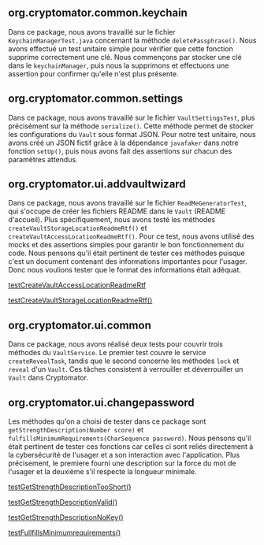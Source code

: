 ## org.cryptomator.common.keychain

Dans ce package, nous avons travaillé sur le fichier `KeychainManagerTest.java` concernant la méthode `deletePassphrase()`. Nous avons effectué un test unitaire simple pour vérifier que cette fonction supprime correctement une clé. Nous commençons par stocker une clé dans le `keychainManager`, puis nous la supprimons et effectuons une assertion pour confirmer qu'elle n'est plus présente.

## org.cryptomator.common.settings

Dans ce package, nous avons travaillé sur le fichier `VaultSettingsTest`, plus précisément sur la méthode `serialize()`. Cette méthode permet de stocker les configurations du `Vault` sous format JSON.
Pour notre test unitaire, nous avons créé un JSON fictif grâce à la dépendance `javafaker` dans notre fonction `setUp()`, puis nous avons fait des assertions sur chacun des paramètres attendus.



## org.cryptomator.ui.addvaultwizard

Dans ce package, nous avons travaillé sur le fichier `ReadMeGeneratorTest`, qui s'occupe de créer les fichiers README dans le `Vault` (README d'accueil). Plus spécifiquement, nous avons testé les méthodes `createVaultStorageLocationReadmeRtf()` et `createVaultAccessLocationReadmeRtf()`. Pour ce test, nous avons utilisé des mocks et des assertions simples pour garantir le bon fonctionnement du code.
Nous pensons qu'il était pertinent de tester ces méthodes puisque c'est un document contenant des informations importantes pour l'usager. Donc nous voulions tester que le format des informations était adéquat.

[testCreateVaultAccessLocationReadmeRtf](www.todojouterref.ca)

[testCreateVaultStorageLocationReadmeRtf()]()

## org.cryptomator.ui.common

Dans ce package, nous avons réalisé deux tests pour couvrir trois méthodes du `VaultService`. Le premier test couvre le service `createRevealTask`, tandis que le second concerne les méthodes `lock` et `reveal` d'un `Vault`. Ces tâches consistent à verrouiller et déverrouiller un `Vault` dans Cryptomator.

## org.cryptomator.ui.changepassword

Les méthodes qu'on a choisi de tester dans ce package sont `getStrengthDescription(Number score)` et `fulfillsMinimumRequirements(CharSequence password)`.
Nous pensons qu'il était pertinent de tester ces fonctions car celles ci sont reliés directement à la cybersécurité de l'usager et a son interaction avec l'application. Plus précisement, le premiere fourni une description sur la force du mot de l'usager et la deuxième s'il respecte la longueur minimale.

[testGetStrengthDescriptionTooShort()](www.todojouterref.ca)

[testGetStrengthDescriptionValid()]()

[testGetStrengthDescriptionNoKey()]()

[testFullfillsMinimumrequirements()]()
